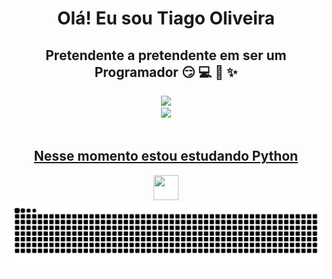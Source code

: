 <h1 align="center">Olá! Eu sou Tiago Oliveira</h1>
<h2  align="center">Pretendente a pretendente em ser um Programador
    &#x1F60F; <!-- 😏 -->
    &#x1F4BB; <!-- 💻 -->
    &#x1F9E0; <!-- 🧠 -->
    &#x2728;  <!-- ✨ --> 
</h2>
<div align="center">
<div >
<a href="https://github.com/TiagoOliveiraSantos">
<img height="180em" src="https://github-readme-stats.vercel.app/api/top-langs/?username=TiagoOliveiraSantos&layout=compact&langs_count=7&theme=dark"/>
 </div>
 <div>
<img height="180em" src="https://github-readme-stats.vercel.app/api?username=TiagoOliveiraSantos&show_icons=true&theme=dark&include_all_commits=true&count_private=true"/>
</div>
</div>
<br>
 <h2 align="center">Nesse momento estou estudando Python</h2>
  
<div align="center">

<img src="https://cdn.jsdelivr.net/gh/devicons/devicon/icons/python/python-original-wordmark.svg" width="40" height="40"/>
<!--<img src="https://cdn.jsdelivr.net/gh/devicons/devicon/icons/java/java-original-wordmark.svg" idth="40" height="40"/>
<img src="https://cdn.jsdelivr.net/gh/devicons/devicon/icons/html5/html5-original.svg" width="40" height="40"/>
<img src="https://cdn.jsdelivr.net/gh/devicons/devicon/icons/css3/css3-original.svg" width="40" height="40"/>
<img src="https://cdn.jsdelivr.net/gh/devicons/devicon/icons/javascript/javascript-plain.svg" width="40" height="40"/>-->

<img src="https://raw.githubusercontent.com/TiagoOliveiraSantos/TiagoOliveiraSantos/output/snake.svg" alt="Snake animation" />
</div>
